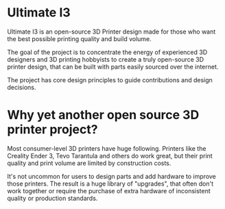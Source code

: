 # Ultimate I3

Ultimate I3 is an open-source 3D Printer design made for those who want the best possible printing quality and build volume. 

The goal of the project is to concentrate the energy of experienced 3D designers and 3D printing hobbyists to create a truly open-source 3D printer design, that can be built with parts easily sourced over the internet. 

The project has core design principles to guide contributions and design decisions. 

 

# Why yet another open source 3D printer project? 

Most consumer-level 3D printers have huge following. Printers like the Creality Ender 3, Tevo Tarantula and others do work great, but their print quality and print volume are limited by construction costs. 

It's not uncommon for users to design parts and add hardware to improve those printers. The result is a huge library of "upgrades", that often don't work together or require the purchase of extra hardware of inconsistent quality or production standards. 
<!--stackedit_data:
eyJoaXN0b3J5IjpbMzY0NDQ2MTk2XX0=
-->